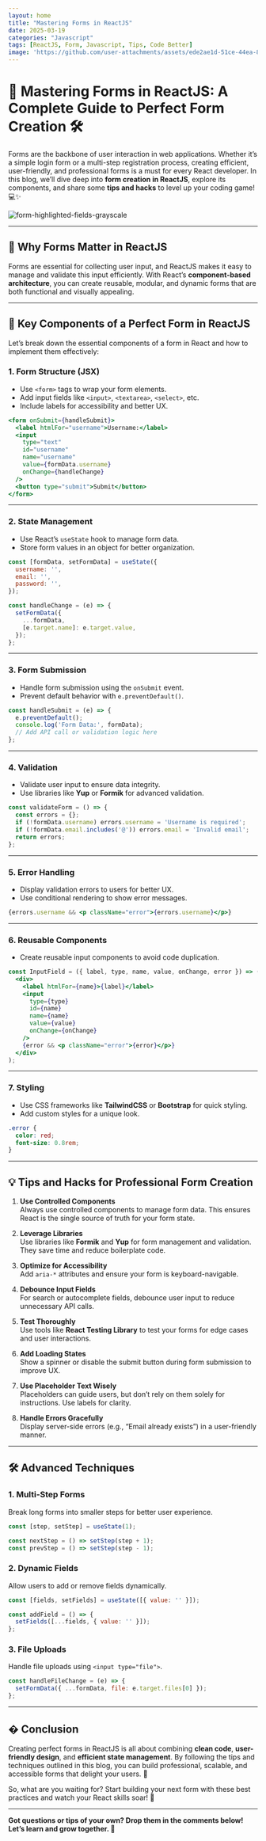 ```yaml
---
layout: home
title: "Mastering Forms in ReactJS"
date: 2025-03-19
categories: "Javascript"
tags: [ReactJS, Form, Javascript, Tips, Code Better]
image: 'https://github.com/user-attachments/assets/ede2ae1d-51ce-44ea-8232-a4c420de9cbf'
---
```


# 🚀 Mastering Forms in ReactJS: A Complete Guide to Perfect Form Creation 🛠️

Forms are the backbone of user interaction in web applications. Whether it’s a simple login form or a multi-step registration process, creating efficient, user-friendly, and professional forms is a must for every React developer. In this blog, we’ll dive deep into **form creation in ReactJS**, explore its components, and share some **tips and hacks** to level up your coding game! 💻✨

![form-highlighted-fields-grayscale](https://github.com/user-attachments/assets/ede2ae1d-51ce-44ea-8232-a4c420de9cbf)

---

## 📝 Why Forms Matter in ReactJS

Forms are essential for collecting user input, and ReactJS makes it easy to manage and validate this input efficiently. With React’s **component-based architecture**, you can create reusable, modular, and dynamic forms that are both functional and visually appealing.

---

## 🧩 Key Components of a Perfect Form in ReactJS

Let’s break down the essential components of a form in React and how to implement them effectively:

### 1. **Form Structure (JSX)**
   - Use `<form>` tags to wrap your form elements.
   - Add input fields like `<input>`, `<textarea>`, `<select>`, etc.
   - Include labels for accessibility and better UX.

   ```jsx
   <form onSubmit={handleSubmit}>
     <label htmlFor="username">Username:</label>
     <input
       type="text"
       id="username"
       name="username"
       value={formData.username}
       onChange={handleChange}
     />
     <button type="submit">Submit</button>
   </form>
   ```

---

### 2. **State Management**
   - Use React’s `useState` hook to manage form data.
   - Store form values in an object for better organization.

   ```jsx
   const [formData, setFormData] = useState({
     username: '',
     email: '',
     password: '',
   });

   const handleChange = (e) => {
     setFormData({
       ...formData,
       [e.target.name]: e.target.value,
     });
   };
   ```

---

### 3. **Form Submission**
   - Handle form submission using the `onSubmit` event.
   - Prevent default behavior with `e.preventDefault()`.

   ```jsx
   const handleSubmit = (e) => {
     e.preventDefault();
     console.log('Form Data:', formData);
     // Add API call or validation logic here
   };
   ```

---

### 4. **Validation**
   - Validate user input to ensure data integrity.
   - Use libraries like **Yup** or **Formik** for advanced validation.

   ```jsx
   const validateForm = () => {
     const errors = {};
     if (!formData.username) errors.username = 'Username is required';
     if (!formData.email.includes('@')) errors.email = 'Invalid email';
     return errors;
   };
   ```

---

### 5. **Error Handling**
   - Display validation errors to users for better UX.
   - Use conditional rendering to show error messages.

   ```jsx
   {errors.username && <p className="error">{errors.username}</p>}
   ```

---

### 6. **Reusable Components**
   - Create reusable input components to avoid code duplication.

   ```jsx
   const InputField = ({ label, type, name, value, onChange, error }) => (
     <div>
       <label htmlFor={name}>{label}</label>
       <input
         type={type}
         id={name}
         name={name}
         value={value}
         onChange={onChange}
       />
       {error && <p className="error">{error}</p>}
     </div>
   );
   ```

---

### 7. **Styling**
   - Use CSS frameworks like **TailwindCSS** or **Bootstrap** for quick styling.
   - Add custom styles for a unique look.

   ```css
   .error {
     color: red;
     font-size: 0.8rem;
   }
   ```

---

## 💡 Tips and Hacks for Professional Form Creation

1. **Use Controlled Components**  
   Always use controlled components to manage form data. This ensures React is the single source of truth for your form state.

2. **Leverage Libraries**  
   Use libraries like **Formik** and **Yup** for form management and validation. They save time and reduce boilerplate code.

3. **Optimize for Accessibility**  
   Add `aria-*` attributes and ensure your form is keyboard-navigable.

4. **Debounce Input Fields**  
   For search or autocomplete fields, debounce user input to reduce unnecessary API calls.

5. **Test Thoroughly**  
   Use tools like **React Testing Library** to test your forms for edge cases and user interactions.

6. **Add Loading States**  
   Show a spinner or disable the submit button during form submission to improve UX.

7. **Use Placeholder Text Wisely**  
   Placeholders can guide users, but don’t rely on them solely for instructions. Use labels for clarity.

8. **Handle Errors Gracefully**  
   Display server-side errors (e.g., “Email already exists”) in a user-friendly manner.

---

## 🛠️ Advanced Techniques

### 1. **Multi-Step Forms**
   Break long forms into smaller steps for better user experience.

   ```jsx
   const [step, setStep] = useState(1);

   const nextStep = () => setStep(step + 1);
   const prevStep = () => setStep(step - 1);
   ```

### 2. **Dynamic Fields**
   Allow users to add or remove fields dynamically.

   ```jsx
   const [fields, setFields] = useState([{ value: '' }]);

   const addField = () => {
     setFields([...fields, { value: '' }]);
   };
   ```

### 3. **File Uploads**
   Handle file uploads using `<input type="file">`.

   ```jsx
   const handleFileChange = (e) => {
     setFormData({ ...formData, file: e.target.files[0] });
   };
   ```

---

## � Conclusion

Creating perfect forms in ReactJS is all about combining **clean code**, **user-friendly design**, and **efficient state management**. By following the tips and techniques outlined in this blog, you can build professional, scalable, and accessible forms that delight your users. 🎉

So, what are you waiting for? Start building your next form with these best practices and watch your React skills soar! 🚀

---

**Got questions or tips of your own? Drop them in the comments below! Let’s learn and grow together. 🌱**
